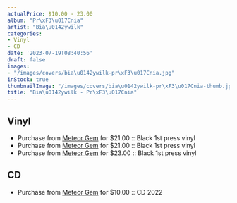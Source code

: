 ```yaml
---
actualPrice: $10.00 - 23.00
album: "Pr\xF3\u017Cnia"
artist: "Bia\u0142ywilk"
categories:
- Vinyl
- CD
date: '2023-07-19T08:40:56'
draft: false
images:
- "/images/covers/bia\u0142ywilk-pr\xF3\u017Cnia.jpg"
inStock: true
thumbnailImage: "/images/covers/bia\u0142ywilk-pr\xF3\u017Cnia-thumb.jpg"
title: "Bia\u0142ywilk - Pr\xF3\u017Cnia"
---
```


## Vinyl
* Purchase from [Meteor Gem](https://meteor-gem.com/products/bialywilk-proznia-lp) for $21.00 :: Black 1st press vinyl
* Purchase from [Meteor Gem](https://meteor-gem.com/products/bialywilk-proznia-lp-1) for $21.00 :: Black 1st press vinyl
* Purchase from [Meteor Gem](https://meteor-gem.com/products/bialywilk-proznia-lp) for $23.00 :: Black 1st press vinyl
## CD
* Purchase from [Meteor Gem](https://meteor-gem.com/products/bialywilk-proznia-cd) for $10.00 :: CD 2022
